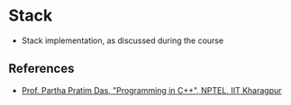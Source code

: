 # Stack

- Stack implementation, as discussed during the course

## References

- [Prof. Partha Pratim Das, "Programming in C++", NPTEL, IIT Kharagpur](https://nptel.ac.in/courses/106/105/106105151/)
